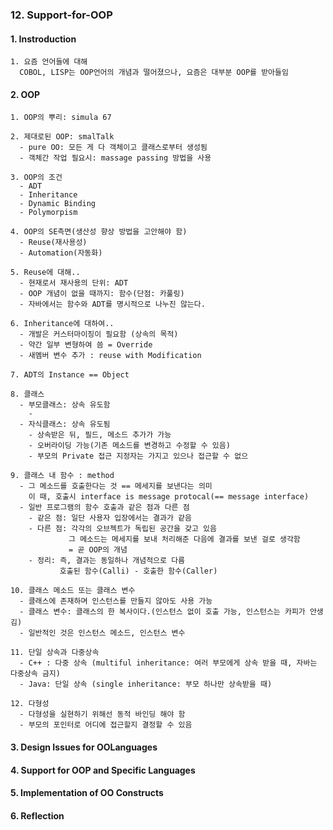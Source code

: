 ### 12. Support-for-OOP

#### 1. Instroduction
    1. 요즘 언어들에 대해
      COBOL, LISP는 OOP언어의 개념과 떨어졌으나, 요즘은 대부분 OOP를 받아들임

#### 2. OOP
    1. OOP의 뿌리: simula 67
    
    2. 제대로된 OOP: smalTalk
      - pure OO: 모든 게 다 객체이고 클래스로부터 생성됨
      - 객체간 작업 필요시: massage passing 방법을 사용
      
    3. OOP의 조건
      - ADT
      - Inheritance
      - Dynamic Binding
      - Polymorpism
      
    4. OOP의 SE측면(생산성 향상 방법을 고안해야 함)
      - Reuse(재사용성)
      - Automation(자동화)
    
    5. Reuse에 대해..
      - 현재로서 재사용의 단위: ADT
      - OOP 개념이 없을 때까지: 함수(단점: 카풀링)
      - 자바에서는 함수와 ADT를 명시적으로 나누진 않는다.
    
    6. Inheritance에 대하여..
      - 개발은 커스터마이징이 필요함 (상속의 목적)
      - 약간 일부 변형하여 씀 = Override
      - 새멤버 변수 추가 : reuse with Modification
      
    7. ADT의 Instance == Object
    
    8. 클래스
      - 부모클래스: 상속 유도함
        - 
      - 자식클래스: 상속 유도됨
        - 상속받은 뒤, 필드, 메소드 추가가 가능
        - 오버라이딩 가능(기존 메소드를 변경하고 수정할 수 있음)
        - 부모의 Private 접근 지정자는 가지고 있으나 접근할 수 없으
    
    9. 클래스 내 함수 : method
      - 그 메소드를 호출한다는 것 == 메세지를 보낸다는 의미
        이 때, 호출시 interface is message protocal(== message interface)
      - 일반 프로그램의 함수 호출과 같은 점과 다른 점
        - 같은 점: 일단 사용자 입장에서는 결과가 같음
        - 다른 점: 각각의 오브젝트가 독립된 공간을 갖고 있음
                 그 메소드는 메세지를 보내 처리해준 다음에 결과를 보낸 걸로 생각함
                 = 곧 OOP의 개념
        - 정리: 즉, 결과는 동일하나 개념적으로 다름
               호출된 함수(Calli) - 호출한 함수(Caller)
               
    10. 클래스 메소드 또는 클래스 변수
      - 클래스에 존재하며 인스턴스를 만들지 않아도 사용 가능
      - 클래스 변수: 클래스의 한 복사이다.(인스턴스 없이 호출 가능, 인스턴스는 카피가 안생김)
      - 일반적인 것은 인스턴스 메소드, 인스턴스 변수
    
    11. 단일 상속과 다중상속
      - C++ : 다중 상속 (multiful inheritance: 여러 부모에게 상속 받을 때, 자바는 다중상속 금지)
      - Java: 단일 상속 (single inheritance: 부모 하나만 상속받을 때)

    12. 다형성
      - 다형성을 실현하기 위해선 동적 바인딩 해야 함
      - 부모의 포인터로 어디에 접근할지 결정할 수 있음
        
#### 3. Design Issues for OOLanguages
#### 4. Support for OOP and Specific Languages
#### 5. Implementation of OO Constructs
#### 6. Reflection
